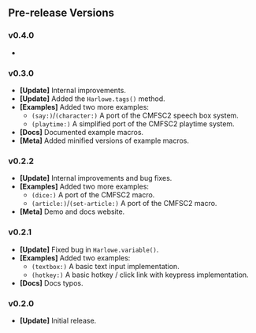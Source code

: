 ## Pre-release Versions

### v0.4.0

- 

### v0.3.0

- **[Update]** Internal improvements.
- **[Update]** Added the `Harlowe.tags()` method.
- **[Examples]** Added two more examples:
  - `(say:)`/`(character:)` A port of the CMFSC2 speech box system.
  - `(playtime:)` A simplified port of the CMFSC2 playtime system.
- **[Docs]** Documented example macros.
- **[Meta]** Added minified versions of example macros.

### v0.2.2

- **[Update]** Internal improvements and bug fixes.
- **[Examples]** Added two more examples:
  - `(dice:)` A port of the CMFSC2 macro.
  - `(article:)`/`(set-article:)` A port of the CMFSC2 macro.
- **[Meta]** Demo and docs website.

### v0.2.1

- **[Update]** Fixed bug in `Harlowe.variable()`.
- **[Examples]** Added two examples:
  - `(textbox:)` A basic text input implementation.
  - `(hotkey:)` A basic hotkey / click link with keypress implementation.
- **[Docs]** Docs typos.

### v0.2.0 

- **[Update]** Initial release.

